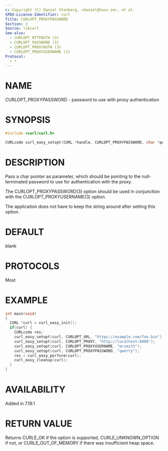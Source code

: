 ```yaml
---
c: Copyright (C) Daniel Stenberg, <daniel@haxx.se>, et al.
SPDX-License-Identifier: curl
Title: CURLOPT_PROXYPASSWORD
Section: 3
Source: libcurl
See-also:
  - CURLOPT_HTTPAUTH (3)
  - CURLOPT_PASSWORD (3)
  - CURLOPT_PROXYAUTH (3)
  - CURLOPT_PROXYUSERNAME (3)
Protocol:
  - *
---
```


# NAME

CURLOPT_PROXYPASSWORD - password to use with proxy authentication

# SYNOPSIS

~~~c
#include <curl/curl.h>

CURLcode curl_easy_setopt(CURL *handle, CURLOPT_PROXYPASSWORD, char *pwd);
~~~

# DESCRIPTION

Pass a char pointer as parameter, which should be pointing to the null-terminated
password to use for authentication with the proxy.

The CURLOPT_PROXYPASSWORD(3) option should be used in conjunction with
the CURLOPT_PROXYUSERNAME(3) option.

The application does not have to keep the string around after setting this
option.

# DEFAULT

blank

# PROTOCOLS

Most

# EXAMPLE

~~~c
int main(void)
{
  CURL *curl = curl_easy_init();
  if(curl) {
    CURLcode res;
    curl_easy_setopt(curl, CURLOPT_URL, "https://example.com/foo.bin");
    curl_easy_setopt(curl, CURLOPT_PROXY, "http://localhost:8080");
    curl_easy_setopt(curl, CURLOPT_PROXYUSERNAME, "mrsmith");
    curl_easy_setopt(curl, CURLOPT_PROXYPASSWORD, "qwerty");
    res = curl_easy_perform(curl);
    curl_easy_cleanup(curl);
  }
}
~~~

# AVAILABILITY

Added in 7.19.1

# RETURN VALUE

Returns CURLE_OK if the option is supported, CURLE_UNKNOWN_OPTION if not, or
CURLE_OUT_OF_MEMORY if there was insufficient heap space.

